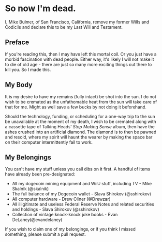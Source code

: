 So now I'm dead.
=========

I, Mike Bulmer, of San Francisco, California, remove my former Wills and Codicils and declare this to be my Last Will and Testament.

Preface
----

If you're reading this, then I may have left this mortal coil. Or you just have a morbid fascination with dead people. Either way, it's likely I will not make it to die of old age - there are just so many more exciting things out there to kill you. So I made this.

My Body
----

It is my desire to have my remains (fully intact) be shot into the sun. I do not wish to be cremated as the unfathomable heat from the sun will take care of that for me. Might as well save a few bucks by not doing it beforehand.

Should the technology, funding, or scheduling for a one-way trip to the sun be unavailable at the moment of my death, I wish to be cremated along with a cassette tape of Talking Heads' *Stop Making Sense* album, then have the ashes crushed into an artificial diamond. The diamond is to then be pawned and resold, where my spirit will haunt the wearer by making the space bar on their computer intermittently fail to work.

My Belongings
-----------

You can't have my stuff unless you call dibs on it first. A handful of items have already been pre-designated:

* All my dogecoin mining equipment and WiiU stuff, including TV - Mike Skalnik (@skalnik)
* The full balance of my Dogecoin wallet - Slava Shirokov (@sshirokov)
* All computer hardware - Drew Oliner (@Drewzar)
* All illigitimate and useless Federal Reserve Notes and related securities and holdings - Slava Shirokov (@sshirokov)
* Collection of vintage knock-knock joke books - Evan DeLaney(@evandelaney)

If you wish to claim one of my belongings, or if you think I missed something, please submit a pull request.
